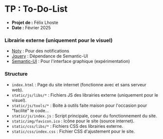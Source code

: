# TP : To-Do-List
- **Projet de :** Félix Lhoste
- **Date :** Février 2025

### Librairie externe (uniquement pour le visuel)
- [Noty](https://github.com/psyll/Noty-JS) : Pour des notifications
- [Jquery](https://jquery.com) : Dépendance de Semantic-UI
- [Semantic-UI](https://semantic-ui.com) : Pour l'interface graphique (expérimentation)

### Structure
- `index.html` : Page du site internet (fonctionne avec et sans serveur web).
- `static/js/libs/*` : Fichiers JS des librairies externe (uniquement pour le visuel).
- `static/js/tools/*` : Boite à outils faite maison pour l'occasion pour "facilité" le code...
- `static/js/index.js` : Script principale, coeur du fonctionnement du site.
- `static/img/favicon.ico` : Icône pour le site (source internet).
- `static/css/libs/*` : Fichiers CSS des librairies externe.
- `static/css/index.css` : Fichier CSS d'ajustement pour le site.
